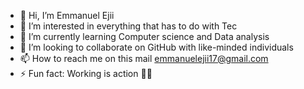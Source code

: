 - 👋 Hi, I’m Emmanuel Ejii
- 👀 I’m interested in everything that has to do with Tec
- 🌱 I’m currently learning Computer science and Data analysis
- 💞️ I’m looking to collaborate on GitHub with like-minded individuals
- 📫 How to reach me on this mail emmanuelejii17@gmail.com
- ⚡ Fun fact: Working is action 👨‍💻

<!---
Ejii24/Ejii24 is a ✨ special ✨ repository because its `README.md` (this file) appears on your GitHub profile.
You can click the Preview link to take a look at your changes.
--->
